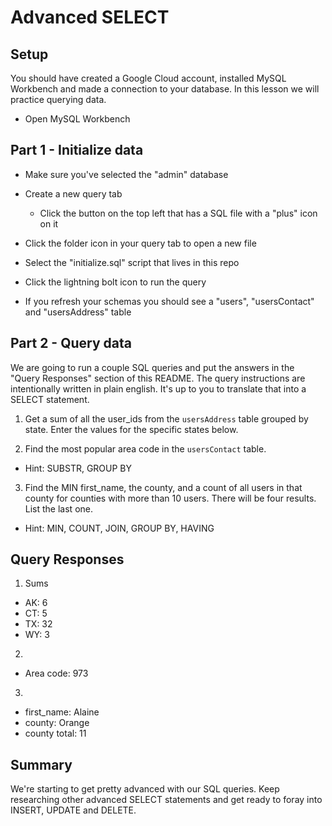 # Advanced SELECT

## Setup

You should have created a Google Cloud account, installed MySQL Workbench and made a connection to your database. In this lesson we will practice querying data.

- Open MySQL Workbench

## Part 1 - Initialize data

- Make sure you've selected the "admin" database

- Create a new query tab

  - Click the button on the top left that has a SQL file with a "plus" icon on it

- Click the folder icon in your query tab to open a new file

- Select the "initialize.sql" script that lives in this repo

- Click the lightning bolt icon to run the query

- If you refresh your schemas you should see a "users", "usersContact" and "usersAddress" table

## Part 2 - Query data

We are going to run a couple SQL queries and put the answers in the "Query Responses" section of this README. The query instructions are intentionally written in plain english. It's up to you to translate that into a SELECT statement.

1. Get a sum of all the user_ids from the `usersAddress` table grouped by state. Enter the values for the specific states below.

2. Find the most popular area code in the `usersContact` table.

- Hint: SUBSTR, GROUP BY

3. Find the MIN first_name, the county, and a count of all users in that county for counties with more than 10 users. There will be four results. List the last one.

- Hint: MIN, COUNT, JOIN, GROUP BY, HAVING

## Query Responses

1. Sums

- AK: 6
- CT: 5
- TX: 32
- WY: 3

2.

- Area code: 973

3.

- first_name: Alaine
- county: Orange
- county total: 11

## Summary

We're starting to get pretty advanced with our SQL queries. Keep researching other advanced SELECT statements and get ready to foray into INSERT, UPDATE and DELETE.
